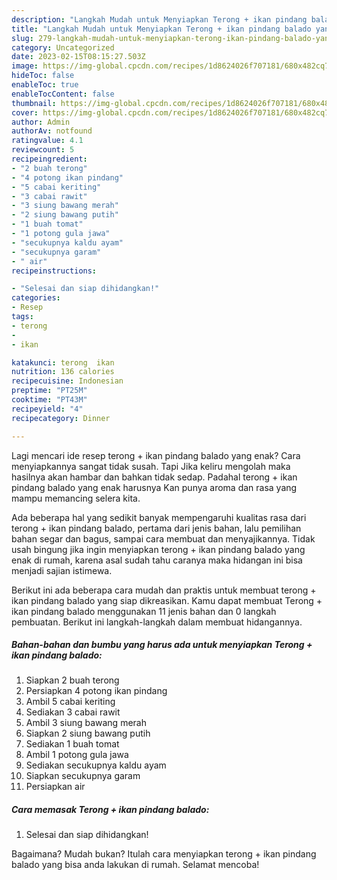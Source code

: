 ```yaml
---
description: "Langkah Mudah untuk Menyiapkan Terong + ikan pindang balado yang Lezat Sekali "
title: "Langkah Mudah untuk Menyiapkan Terong + ikan pindang balado yang Lezat Sekali "
slug: 279-langkah-mudah-untuk-menyiapkan-terong-ikan-pindang-balado-yang-lezat-sekali
category: Uncategorized
date: 2023-02-15T08:15:27.503Z
image: https://img-global.cpcdn.com/recipes/1d8624026f707181/680x482cq70/terong-ikan-pindang-balado-foto-resep-utama.jpg
hideToc: false
enableToc: true
enableTocContent: false
thumbnail: https://img-global.cpcdn.com/recipes/1d8624026f707181/680x482cq70/terong-ikan-pindang-balado-foto-resep-utama.jpg
cover: https://img-global.cpcdn.com/recipes/1d8624026f707181/680x482cq70/terong-ikan-pindang-balado-foto-resep-utama.jpg
author: Admin
authorAv: notfound
ratingvalue: 4.1
reviewcount: 5
recipeingredient:
- "2 buah terong"
- "4 potong ikan pindang"
- "5 cabai keriting"
- "3 cabai rawit"
- "3 siung bawang merah"
- "2 siung bawang putih"
- "1 buah tomat"
- "1 potong gula jawa"
- "secukupnya kaldu ayam"
- "secukupnya garam"
- " air"
recipeinstructions:

- "Selesai dan siap dihidangkan!"
categories:
- Resep
tags:
- terong
- 
- ikan

katakunci: terong  ikan 
nutrition: 136 calories
recipecuisine: Indonesian
preptime: "PT25M"
cooktime: "PT43M"
recipeyield: "4"
recipecategory: Dinner

---
```



Lagi mencari ide resep terong + ikan pindang balado yang enak? Cara menyiapkannya sangat tidak susah. Tapi Jika keliru mengolah maka hasilnya akan hambar dan bahkan tidak sedap. Padahal terong + ikan pindang balado yang enak harusnya Kan punya aroma dan rasa yang mampu memancing selera kita.


Ada beberapa hal yang sedikit banyak mempengaruhi kualitas rasa dari terong + ikan pindang balado, pertama dari jenis bahan, lalu pemilihan bahan segar dan bagus, sampai cara membuat dan menyajikannya. Tidak usah bingung jika ingin menyiapkan terong + ikan pindang balado yang enak di rumah, karena asal sudah tahu caranya maka hidangan ini bisa menjadi sajian istimewa.




Berikut ini ada beberapa cara mudah dan praktis untuk membuat terong + ikan pindang balado yang siap dikreasikan. Kamu dapat membuat Terong + ikan pindang balado menggunakan 11 jenis bahan dan 0 langkah pembuatan. Berikut ini langkah-langkah dalam membuat hidangannya.

<!--inarticleads1-->

##### Bahan-bahan dan bumbu yang harus ada untuk menyiapkan Terong + ikan pindang balado:

1. Siapkan 2 buah terong
1. Persiapkan 4 potong ikan pindang
1. Ambil 5 cabai keriting
1. Sediakan 3 cabai rawit
1. Ambil 3 siung bawang merah
1. Siapkan 2 siung bawang putih
1. Sediakan 1 buah tomat
1. Ambil 1 potong gula jawa
1. Sediakan secukupnya kaldu ayam
1. Siapkan secukupnya garam
1. Persiapkan  air




<!--inarticleads2-->

##### Cara memasak Terong + ikan pindang balado:


1. Selesai dan siap dihidangkan!



Bagaimana? Mudah bukan? Itulah cara menyiapkan terong + ikan pindang balado yang bisa anda lakukan di rumah. Selamat mencoba!
